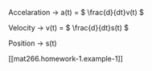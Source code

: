 
Accelaration -> a(t) = 
$
\frac{d}{dt}v(t)
$

Velocity -> v(t) = 
$
\frac{d}{dt}s(t)
$

Position -> s(t)

[[mat266.homework-1.example-1]]